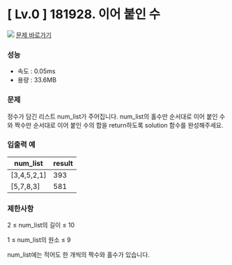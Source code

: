 # [ Lv.0 ] 181928. 이어 붙인 수 

<img src="https://img.shields.io/badge/JavaScript-orange?style=flat&logo=javascript&logoColor=auto"/> [문제 바로가기](https://school.programmers.co.kr/learn/courses/30/lessons/181928)

### 성능
- 속도 : 0.05ms 
- 용량 : 33.6MB

### 문제
정수가 담긴 리스트 num_list가 주어집니다. num_list의 홀수만 순서대로 이어 붙인 수와 짝수만 순서대로 이어 붙인 수의 합을 return하도록 solution 함수를 완성해주세요.

### 입출력 예 

|num_list|result|
|---|---|
|[3,4,5,2,1]|393|
|[5,7,8,3] |581|


### 제한사항
2 ≤ num_list의 길이 ≤ 10

1 ≤ num_list의 원소 ≤ 9

num_list에는 적어도 한 개씩의 짝수와 홀수가 있습니다.
